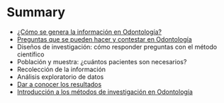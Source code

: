 # Summary

* [¿Cómo se genera la información en Odontología?](README.md)
* [Preguntas que se pueden hacer y contestar en Odontología](chapter1.md)
* Diseños de investigación: cómo responder preguntas con el método científico
* Población y muestra: ¿cuántos pacientes son necesarios?
* Recolección de la información
* Análisis exploratorio de datos
* [Dar a conocer los resultados](dar_a_conocer_los_resultados.md)
* [Introducción a los métodos de investigación en Odontología](introduccion-a-los-metodos-de-investigacion-en-odontologia.md)

